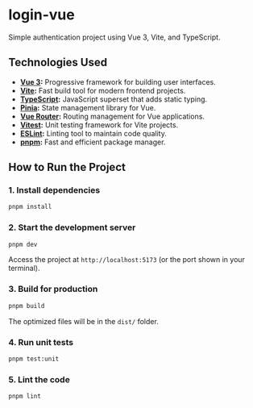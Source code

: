 # login-vue

Simple authentication project using Vue 3, Vite, and TypeScript.

## Technologies Used

- **[Vue 3](https://vuejs.org/):** Progressive framework for building user interfaces.
- **[Vite](https://vitejs.dev/):** Fast build tool for modern frontend projects.
- **[TypeScript](https://www.typescriptlang.org/):** JavaScript superset that adds static typing.
- **[Pinia](https://pinia.vuejs.org/):** State management library for Vue.
- **[Vue Router](https://router.vuejs.org/):** Routing management for Vue applications.
- **[Vitest](https://vitest.dev/):** Unit testing framework for Vite projects.
- **[ESLint](https://eslint.org/):** Linting tool to maintain code quality.
- **[pnpm](https://pnpm.io/):** Fast and efficient package manager.

## How to Run the Project

### 1. Install dependencies

```sh
pnpm install
```

### 2. Start the development server

```sh
pnpm dev
```

Access the project at `http://localhost:5173` (or the port shown in your terminal).

### 3. Build for production

```sh
pnpm build
```

The optimized files will be in the `dist/` folder.

### 4. Run unit tests

```sh
pnpm test:unit
```

### 5. Lint the code

```sh
pnpm lint
```

